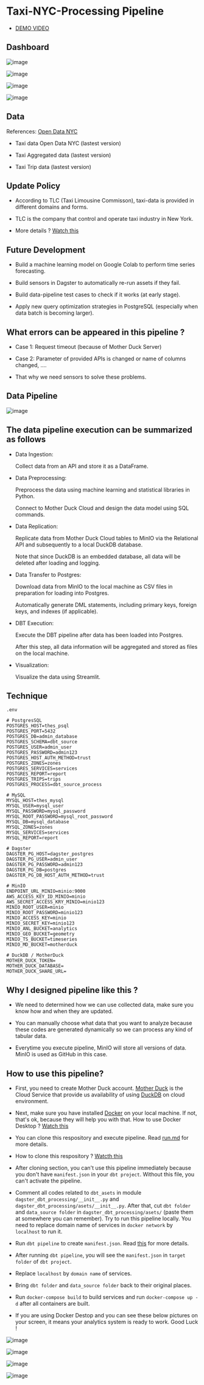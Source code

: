 # Taxi-NYC-Processing Pipeline 
- [DEMO VIDEO](https://drive.google.com/drive/folders/1RyPruEoPn-zYbq3FFYwOhJEzLBbye8sv?usp=sharing)

## Dashboard

![image](https://github.com/user-attachments/assets/0ac7c933-aafe-40b4-8645-e99d9d78041e)

![image](https://github.com/user-attachments/assets/73b4cf05-b51e-4b38-93bf-29767fc8bab2)

![image](https://github.com/user-attachments/assets/9237f4d8-2688-40ef-bf87-9f1e86a4bd24)

![image](https://github.com/user-attachments/assets/18958f99-a359-4f99-bf99-0dab6078d530)

## Data 

References: [Open Data NYC](https://opendata.cityofnewyork.us/data/) 

- Taxi data Open Data NYC (lastest version)

- Taxi Aggregated data (lastest version)

- Taxi Trip data (lastest version)

## Update Policy

- According to TLC (Taxi Limousine Commisson), taxi-data is provided in different domains and forms.

- TLC is the company that control and operate taxi industry in New York.

- More details ? [Watch this](https://www.nyc.gov/site/tlc/index.page)  

## Future Development 

- Build a machine learning model on Google Colab to perform time series forecasting.

- Build sensors in Dagster to automatically re-run assets if they fail.

- Build data-pipeline test cases to check if it works (at early stage).

- Apply new query optimization strategies in PostgreSQL (especially when data batch is becoming larger).

## What errors can be appeared in this pipeline ?

- Case 1: Request timeout (because of Mother Duck Server)

- Case 2: Parameter of provided APIs is changed or name of columns changed, ....

- That why we need sensors to solve these problems.

## Data Pipeline

![image](https://github.com/user-attachments/assets/79e41ce9-14b9-4cb6-a64c-bb5bb1a6d471)

## The data pipeline execution can be summarized as follows

- Data Ingestion:
  
  Collect data from an API and store it as a DataFrame.


- Data Preprocessing:
  
    Preprocess the data using machine learning and statistical libraries in Python.
  
    Connect to Mother Duck Cloud and design the data model using SQL commands.

  
- Data Replication:
  
    Replicate data from Mother Duck Cloud tables to MinIO via the Relational API and subsequently to a local DuckDB database.
  
    Note that since DuckDB is an embedded database, all data will be deleted after loading and logging.

  
- Data Transfer to Postgres:
  
    Download data from MinIO to the local machine as CSV files in preparation for loading into Postgres.
  
    Automatically generate DML statements, including primary keys, foreign keys, and indexes (if applicable).
  
  
- DBT Execution:
  
    Execute the DBT pipeline after data has been loaded into Postgres.
  
    After this step, all data information will be aggregated and stored as files on the local machine.

  
- Visualization:
 
  Visualize the data using Streamlit.

## Technique

    .env
    
    # PostgresSQL
    POSTGRES_HOST=thes_psql
    POSTGRES_PORT=5432
    POSTGRES_DB=admin_database
    POSTGRES_SCHEMA=dbt_source
    POSTGRES_USER=admin_user
    POSTGRES_PASSWORD=admin123
    POSTGRES_HOST_AUTH_METHOD=trust
    POSTGRES_ZONES=zones
    POSTGRES_SERVICES=services
    POSTGRES_REPORT=report
    POSTGRES_TRIPS=trips
    POSTGRES_PROCESS=dbt_source_process
    
    # MySQL
    MYSQL_HOST=thes_mysql
    MYSQL_USER=mysql_user
    MYSQL_PASSWORD=mysql_password
    MYSQL_ROOT_PASSWORD=mysql_root_password
    MYSQL_DB=mysql_database
    MYSQL_ZONES=zones
    MYSQL_SERVICES=services
    MYSQL_REPORT=report
    
    # Dagster
    DAGSTER_PG_HOST=dagster_postgres
    DAGSTER_PG_USER=admin_user
    DAGSTER_PG_PASSWORD=admin123
    DAGSTER_PG_DB=postgres
    DAGSTER_PG_DB_HOST_AUTH_METHOD=trust
    
    # MinIO
    ENDPOINT_URL_MINIO=minio:9000
    AWS_ACCESS_KEY_ID_MINIO=minio
    AWS_SECRET_ACCESS_KRY_MINIO=minio123
    MINIO_ROOT_USER=minio
    MINIO_ROOT_PASSWORD=minio123
    MINIO_ACCESS_KEY=minio
    MINIO_SECRET_KEY=minio123
    MINIO_ANL_BUCKET=analytics
    MINIO_GEO_BUCKET=geometry
    MINIO_TS_BUCKET=timeseries
    MINIO_MD_BUCKET=motherduck
    
    # DuckDB / MotherDuck
    MOTHER_DUCK_TOKEN=
    MOTHER_DUCK_DATABASE=
    MOTHER_DUCK_SHARE_URL=

## Why I designed pipeline like this ?

- We need to determined how we can use collected data, make sure you know how and when they are updated.

- You can manually choose what data that you want to analyze because these codes are generated dynamically so we can process any kind of tabular data.

- Everytime you execute pipeline, MinIO will store all versions of data. MinIO is used as GitHub in this case. 

## How to use this pipeline?

- First, you need to create Mother Duck account. [Mother Duck](https://motherduck.com/) is the Cloud Service that provide us availability of using [DuckDB](https://duckdb.org/) on cloud environment.

- Next, make sure you have installed [Docker](https://www.docker.com/) on your local machine. If not, that's ok, because they will help you with that. How to use Docker Desktop ? [Watch this](https://www.youtube.com/watch?v=7y50rZItKCQ)

- You can clone this respository and execute pipeline. Read [run.md](https://github.com/KhaiHuy123/taxi-nyc-processing-pipeline/blob/main/run.md) for more details.

- How to clone this respository ? [Watcth this](https://www.youtube.com/watch?v=8Dd7KRpKeaE)

- After cloning section, you can't use this pipeline immediately because you don't have `manifest.json` in your `dbt project`. Without this file, you can't activate the pipeline.

- Comment all codes related to `dbt_asets` in module `dagster_dbt_processing/__init__.py` and `dagster_dbt_processing/asets/__init__.py`. After that, cut `dbt folder` and `data_source folder` in `dagster_dbt_processing/asets/` (paste them at somewhere you can remember). Try to run this pipeline locally. You need to replace domain name of services in `docker network` by `localhost` to run it.

- Run `dbt pipeline` to create `manifest.json`. Read [this](https://github.com/KhaiHuy123/analytics-processing-pipeline/tree/main/dbt_processing/transform#readme) for more details. 

- After running `dbt pipeline`, you will see the `manifest.json` in `target folder` of `dbt project`. 

- Replace `localhost` by `domain name` of services.

- Bring `dbt folder` and `data_source folder` back to their original places.
  
- Run `docker-compose build` to build services and run `docker-compose up -d` after all containers are built.
  
- If you are using Docker Destop and you can see these below pictures on your screen, it means your analytics system is ready to work. Good Luck !

![image](https://github.com/user-attachments/assets/dfe418d6-6671-4092-8bde-19b0d5c006b9)

![image](https://github.com/user-attachments/assets/a8d74a00-25b3-48a4-b23e-1111a753df20)

![image](https://github.com/user-attachments/assets/87743cda-a489-4694-bd01-61effa235f44)

![image](https://github.com/user-attachments/assets/73d89836-541b-4b41-a670-ce079a5cc22e)


